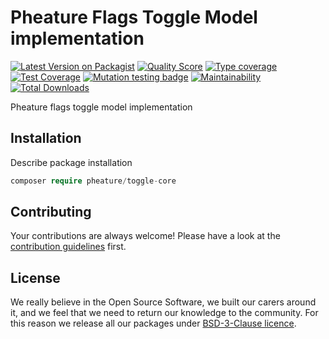 # Pheature Flags Toggle Model implementation

[![Latest Version on Packagist][ico-version]][link-packagist]
[![Quality Score][ico-code-quality]][link-code-quality]
[![Type coverage][ico-psalm]][link-psalm]
[![Test Coverage][ico-coverage]][link-coverage]
[![Mutation testing badge][ico-mutant]][link-mutant]
[![Maintainability][ico-mantain]][link-mantain]
[![Total Downloads][ico-downloads]][link-downloads]

Pheature flags toggle model implementation

## Installation

Describe package installation

```php
composer require pheature/toggle-core
```

## Contributing

Your contributions are always welcome! Please have a look at the [contribution guidelines](./CONTRIBUTING.md) first.

## License

We really believe in the Open Source Software, we built our carers around it, and we feel that we need to return our
knowledge to the community. For this reason we release all our packages under [BSD-3-Clause licence](./LICENSE.md). 

[ico-version]: https://img.shields.io/packagist/v/pheature/toggle-model.svg?style=flat-square
[link-packagist]: https://packagist.org/packages/pheature/toggle-model
[ico-code-quality]: https://img.shields.io/scrutinizer/g/pheature-flags/toggle-model.svg?style=flat-square
[link-code-quality]: https://scrutinizer-ci.com/g/pheature-flags/toggle-model/?branch=1.0.x
[ico-coverage]: https://codecov.io/gh/pheature-flags/toggle-model/branch/1.0.x/graph/badge.svg?token=DTQIQUZ106
[link-coverage]: https://codecov.io/gh/pheature-flags/toggle-model
[ico-mantain]: https://api.codeclimate.com/v1/badges/bfd8ab1bc4664ec724c0/maintainability
[link-mantain]: https://codeclimate.com/github/pheature-flags/toggle-model/maintainability
[ico-downloads]: https://img.shields.io/packagist/dt/pheature/toggle-model.svg?style=flat-square
[link-downloads]: https://packagist.org/packages/pheature/toggle-model
[ico-psalm]: https://shepherd.dev/github/pheature-flags/toggle-model/coverage.svg
[link-psalm]: https://shepherd.dev/github/pheature-flags/toggle-model
[ico-mutant]: https://img.shields.io/endpoint?style=flat&url=https%3A%2F%2Fbadge-api.stryker-mutator.io%2Fgithub.com%2Fpheature-flags%2Ftoggle-model%2F1.0.x
[link-mutant]: https://dashboard.stryker-mutator.io/reports/github.com/pheature-flags/toggle-model/1.0.x
